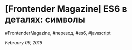 <script type="text/javascript">
	window.location.href = 'http://frontender.info/es6-in-depth-symbols/';
</script>

# [Frontender Magazine] ES6 в деталях: символы

#FrontenderMagazine, #перевод, #es6, #javascript

_February 09, 2016_
